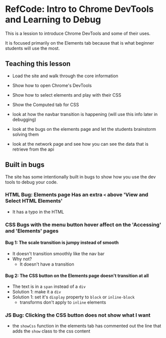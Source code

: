 # RefCode: Intro to Chrome DevTools and Learning to Debug
This is a lession to introduce Chrome DevTools and some of their uses.

It is focused primarily on the Elements tab because that is what beginner students will use the most.

## Teaching this lesson
- Load the site and walk through the core information
- Show how to open Chrome's DevTools
- Show how to select elements and play with their CSS
- Show the Computed tab for CSS

- look at how the navbar transition is happening (will use this info later in debugging)
- look at the bugs on the elements page and let the students brainstorm solving them

- look at the network page and see how you can see the data that is retrieve from the api

## Built in bugs
The site has some intentionally built in bugs to show how you use the dev tools to debug your code.

### HTML Bug: Elements page Has an extra `<` above 'View and Select HTML Elements'
- It has a typo in the HTML

### CSS Bugs with the menu button hover affect on the 'Accessing' and 'Elements' pages
#### Bug 1: The scale transition is jumpy instead of smooth
- It doesn't transition smoothly like the nav bar
- Why not?
	- It doesn't have a transition 

#### Bug 2: The CSS button on the Elements page doesn't transition at all
- The text is in a `span` instead of a `div`
- Solution 1: make it a `div`
- Solution 1: set it's `display` property to `block` or `inline-block`
	- transforms don't apply to `inline` elements

### JS Bug: Clicking the CSS button does not show what I want
- the `showCss` function in the elements tab has commented out the line that adds the `show` class to the css content